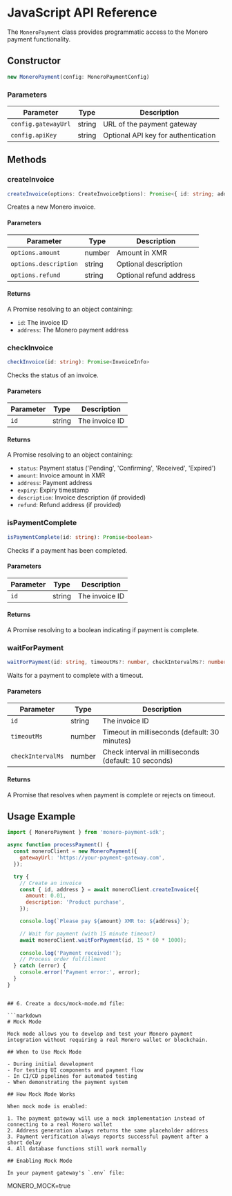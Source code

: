 # JavaScript API Reference

The `MoneroPayment` class provides programmatic access to the Monero payment functionality.

## Constructor

```typescript
new MoneroPayment(config: MoneroPaymentConfig)
```

### Parameters

| Parameter | Type | Description |
|-----------|------|-------------|
| `config.gatewayUrl` | string | URL of the payment gateway |
| `config.apiKey` | string | Optional API key for authentication |

## Methods

### createInvoice

```typescript
createInvoice(options: CreateInvoiceOptions): Promise<{ id: string; address: string }>
```

Creates a new Monero invoice.

#### Parameters

| Parameter | Type | Description |
|-----------|------|-------------|
| `options.amount` | number | Amount in XMR |
| `options.description` | string | Optional description |
| `options.refund` | string | Optional refund address |

#### Returns

A Promise resolving to an object containing:
- `id`: The invoice ID
- `address`: The Monero payment address

### checkInvoice

```typescript
checkInvoice(id: string): Promise<InvoiceInfo>
```

Checks the status of an invoice.

#### Parameters

| Parameter | Type | Description |
|-----------|------|-------------|
| `id` | string | The invoice ID |

#### Returns

A Promise resolving to an object containing:
- `status`: Payment status ('Pending', 'Confirming', 'Received', 'Expired')
- `amount`: Invoice amount in XMR
- `address`: Payment address
- `expiry`: Expiry timestamp
- `description`: Invoice description (if provided)
- `refund`: Refund address (if provided)

### isPaymentComplete

```typescript
isPaymentComplete(id: string): Promise<boolean>
```

Checks if a payment has been completed.

#### Parameters

| Parameter | Type | Description |
|-----------|------|-------------|
| `id` | string | The invoice ID |

#### Returns

A Promise resolving to a boolean indicating if payment is complete.

### waitForPayment

```typescript
waitForPayment(id: string, timeoutMs?: number, checkIntervalMs?: number): Promise<void>
```

Waits for a payment to complete with a timeout.

#### Parameters

| Parameter | Type | Description |
|-----------|------|-------------|
| `id` | string | The invoice ID |
| `timeoutMs` | number | Timeout in milliseconds (default: 30 minutes) |
| `checkIntervalMs` | number | Check interval in milliseconds (default: 10 seconds) |

#### Returns

A Promise that resolves when payment is complete or rejects on timeout.

## Usage Example

```javascript
import { MoneroPayment } from 'monero-payment-sdk';

async function processPayment() {
  const moneroClient = new MoneroPayment({
    gatewayUrl: 'https://your-payment-gateway.com',
  });

  try {
    // Create an invoice
    const { id, address } = await moneroClient.createInvoice({
      amount: 0.01,
      description: 'Product purchase',
    });

    console.log(`Please pay ${amount} XMR to: ${address}`);

    // Wait for payment (with 15 minute timeout)
    await moneroClient.waitForPayment(id, 15 * 60 * 1000);
    
    console.log('Payment received!');
    // Process order fulfillment
  } catch (error) {
    console.error('Payment error:', error);
  }
}
```
```

## 6. Create a docs/mock-mode.md file:

```markdown
# Mock Mode

Mock mode allows you to develop and test your Monero payment integration without requiring a real Monero wallet or blockchain.

## When to Use Mock Mode

- During initial development
- For testing UI components and payment flow
- In CI/CD pipelines for automated testing
- When demonstrating the payment system

## How Mock Mode Works

When mock mode is enabled:

1. The payment gateway will use a mock implementation instead of connecting to a real Monero wallet
2. Address generation always returns the same placeholder address
3. Payment verification always reports successful payment after a short delay
4. All database functions still work normally

## Enabling Mock Mode

In your payment gateway's `.env` file:

```
MONERO_MOCK=true